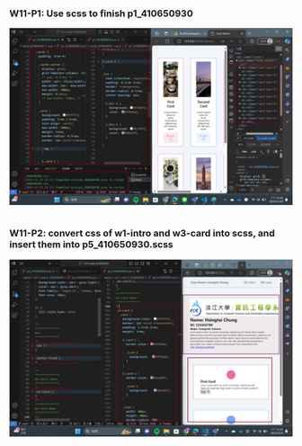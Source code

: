  ### W11-P1: Use scss to finish p1_410650930
 
![](w11-p1.png)
 
```

```

 ### W11-P2: convert css of w1-intro and w3-card into scss, and insert them into p5_410650930.scss
 
![](w11-p2.png)
 
```

```